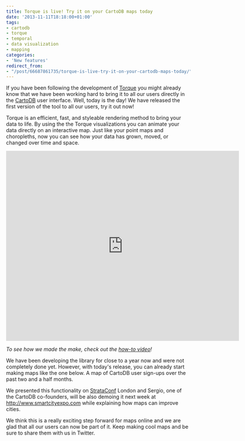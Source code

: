 ```yaml
---
title: Torque is live! Try it on your CartoDB maps today
date: '2013-11-11T18:18:00+01:00'
tags:
- cartodb
- torque
- temporal
- data visualization
- mapping
categories:
- 'New features'
redirect_from:
- "/post/66687861735/torque-is-live-try-it-on-your-cartodb-maps-today/"
---
```


If you have been following the development of <a href="https://github.com/CartoDB/Torque">Torque</a> you might already know that we have been working hard to bring it to all our users directly in the <a href="http://cartodb.com/">CartoDB</a> user interface. Well, today is the day! We have released the first version of the tool to all our users, try it out now!

Torque is an efficient, fast, and styleable rendering method to bring your data to life. By using the the Torque visualizations you can animate your data directly on an interactive map. Just like your point maps and choropleths, now you can see how your data has grown, moved, or changed over time and space.

<iframe frameborder="0" height="520" src="http://andrew.cartodb.com/viz/b5cece38-4af4-11e3-bfb4-3085a9a9563c/embed_map?title=true&amp;description=true&amp;search=false&amp;shareable=false&amp;cartodb_logo=true&amp;layer_selector=false&amp;legends=false&amp;scrollwheel=false&amp;sublayer_options=1&amp;sql=&amp;zoom=1&amp;center_lat=-1.7575368113083125&amp;center_lon=-2.109375" width="637px"></iframe>

_To see how we made the make, check out the <a href="https://vimeo.com/79115503">how-to video</a>!_

We have been developing the library for close to a year now and were not completely done yet. However, with today's release, you can already start making maps like the one below. A map of CartoDB user sign-ups over the past two and a half months.

We presented this functionality on <a href="http://strataconf.com/strataeu2013/public/schedule/detail/31304">StrataConf</a> London and Sergio, one of the CartoDB co-founders, will be also demoing it next week at <a href="http://www.smartcityexpo.com">http://www.smartcityexpo.com</a> while explaining how maps can improve cities.

<span id="docs-internal-guid--e77e3b0-47f9-dbb8-9fcb-3881aaf15eed">We think this is a really exciting step forward for maps online and we are glad that all our users can now be part of it. Keep making cool maps and be sure to share them with us in Twitter.
